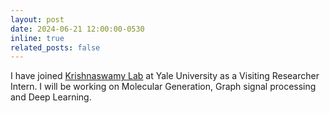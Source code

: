 ```yaml
---
layout: post
date: 2024-06-21 12:00:00-0530
inline: true
related_posts: false
---
```

I have joined <a href="https://krishnaswamylab.org">Krishnaswamy Lab</a> at Yale University as a Visiting Researcher Intern. I will be working on Molecular Generation, Graph signal processing and Deep Learning.